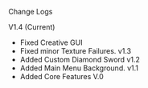 Change Logs


V1.4 (Current)
- Fixed Creative GUI
- Fixed minor Texture Failures.
v1.3
- Added Custom Diamond Sword
v1.2
- Added Main Menu Background.
v1.1
- Added Core Features
V.0
